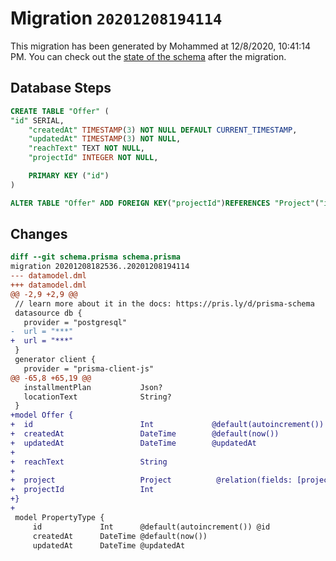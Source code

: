 # Migration `20201208194114`

This migration has been generated by Mohammed at 12/8/2020, 10:41:14 PM.
You can check out the [state of the schema](./schema.prisma) after the migration.

## Database Steps

```sql
CREATE TABLE "Offer" (
"id" SERIAL,
    "createdAt" TIMESTAMP(3) NOT NULL DEFAULT CURRENT_TIMESTAMP,
    "updatedAt" TIMESTAMP(3) NOT NULL,
    "reachText" TEXT NOT NULL,
    "projectId" INTEGER NOT NULL,

    PRIMARY KEY ("id")
)

ALTER TABLE "Offer" ADD FOREIGN KEY("projectId")REFERENCES "Project"("id") ON DELETE CASCADE ON UPDATE CASCADE
```

## Changes

```diff
diff --git schema.prisma schema.prisma
migration 20201208182536..20201208194114
--- datamodel.dml
+++ datamodel.dml
@@ -2,9 +2,9 @@
 // learn more about it in the docs: https://pris.ly/d/prisma-schema
 datasource db {
   provider = "postgresql"
-  url = "***"
+  url = "***"
 }
 generator client {
   provider = "prisma-client-js"
@@ -65,8 +65,19 @@
   installmentPlan           Json?
   locationText              String?
 } 
+model Offer {
+  id                        Int             @default(autoincrement()) @id
+  createdAt                 DateTime        @default(now())
+  updatedAt                 DateTime        @updatedAt
+
+  reachText                 String
+
+  project                   Project          @relation(fields: [projectId], references: [id])
+  projectId                 Int
+}
+
 model PropertyType {
     id             Int      @default(autoincrement()) @id
     createdAt      DateTime @default(now())
     updatedAt      DateTime @updatedAt
```



